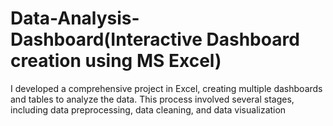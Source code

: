 # Data-Analysis-Dashboard(Interactive Dashboard creation using MS Excel)
I developed a comprehensive project in Excel, creating multiple dashboards and tables to analyze the data. This process involved several stages, including data preprocessing, data cleaning, and data visualization
